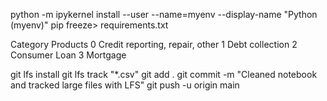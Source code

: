 python -m ipykernel install --user --name=myenv --display-name "Python (myenv)"
 pip freeze> requirements.txt

Category	Products
0	Credit reporting, repair, other
1	Debt collection
2	Consumer Loan
3	Mortgage

git lfs install
git lfs track "*.csv"
git add .
git commit -m "Cleaned notebook and tracked large files with LFS"
git push -u origin main


